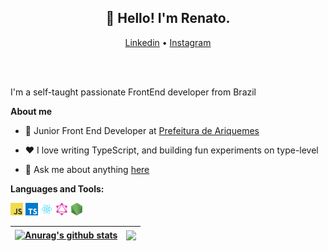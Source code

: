 <h2 align="center">👋 Hello! I'm Renato.</h2>
<p align="center">
  <a href="https://www.linkedin.com/in/renatodaltiba/">Linkedin</a> •
  <a href="https://www.instagram.com/renatodaltiba/">Instagram</a>
</p>
<br />

<br />

I'm a self-taught passionate FrontEnd developer from Brazil

**About me**

- 💼 Junior Front End Developer at [Prefeitura de Ariquemes](ariquemes.ro.gov.br)

- ❤️ I love writing TypeScript, and building fun experiments on type-level

- 💬 Ask me about anything [here](https://github.com/renatodaltiba/renatodaltiba/issues)

**Languages and Tools:**

<code><img height="20" src="https://raw.githubusercontent.com/github/explore/80688e429a7d4ef2fca1e82350fe8e3517d3494d/topics/javascript/javascript.png"></code>
<code><img height="20" src="https://raw.githubusercontent.com/github/explore/80688e429a7d4ef2fca1e82350fe8e3517d3494d/topics/typescript/typescript.png"></code>
<code><img height="20" src="https://raw.githubusercontent.com/github/explore/80688e429a7d4ef2fca1e82350fe8e3517d3494d/topics/react/react.png"></code>
<code><img height="20" src="https://raw.githubusercontent.com/github/explore/5c058a388828bb5fde0bcafd4bc867b5bb3f26f3/topics/graphql/graphql.png"></code>
<code><img height="20" src="https://raw.githubusercontent.com/github/explore/80688e429a7d4ef2fca1e82350fe8e3517d3494d/topics/nodejs/nodejs.png"></code>

| <a href="https://github.com/renatodaltiba/github-readme-stats"><img align="center" src="https://github-readme-stats.vercel.app/api?username=renatodaltiba&show_icons=true&include_all_commits=true&theme=buefy&hide_border=true" alt="Anurag's github stats" /></a> | <a href="https://github.com/renatodaltiba/github-readme-stats"><img align="center" src="https://github-readme-stats.vercel.app/api/top-langs/?username=renatodaltiba&layout=compact&theme=buefy&hide_border=true" /></a> |
| ------------------------------------------------------------------------------------------------------------------------------------------------------------------------------------------------------------------------------------------------------------------- | ------------------------------------------------------------------------------------------------------------------------------------------------------------------------------------------------------------------------ |

<br />
<br />
